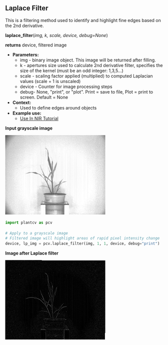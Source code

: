 ## Laplace Filter

This is a filtering method used to identify and highlight fine edges based on the 2nd derivative.

**laplace_filter**(*img, k, scale, device, debug=None*)

**returns** device, filtered image

- **Parameters:**
    - img - binary image object. This image will be returned after filling.
    - k - apertures size used to calculate 2nd derivative filter, specifies the size of the kernel (must be an odd integer: 1,3,5...)
    - scale - scaling factor applied (multiplied) to computed Laplacian values (scale = 1 is unscaled) 
    - device - Counter for image processing steps
    - debug- None, "print", or "plot". Print = save to file, Plot = print to screen. Default = None
- **Context:**
    - Used to define edges around objects
- **Example use:**
    - [Use In NIR Tutorial](nir_tutorial.md)

**Input grayscale image**

![Screenshot](img/documentation_images/laplace_filter/grayscale_image.jpg)

```python
import plantcv as pcv

# Apply to a grayscale image
# Filtered image will highlight areas of rapid pixel intensity change
device, lp_img = pcv.laplace_filter(img, 1, 1, device, debug="print")
```

**Image after Laplace filter**

![Screenshot](img/documentation_images/laplace_filter/lp_filtered.jpg)
